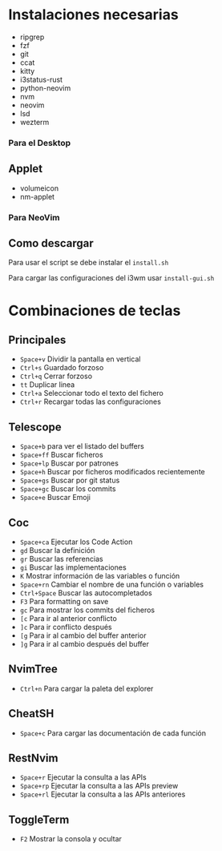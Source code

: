 # Instalaciones necesarias

- ripgrep
- fzf
- git
- ccat
- kitty
- i3status-rust
- python-neovim
- nvm
- neovim
- lsd
- wezterm

### Para el Desktop

## Applet

- volumeicon
- nm-applet

### Para NeoVim

## Como descargar

Para usar el script se debe instalar el `install.sh`

Para cargar las configuraciones del i3wm usar `install-gui.sh`

# Combinaciones de teclas

## Principales

- `Space+v` Dividir la pantalla en vertical
- `Ctrl+s` Guardado forzoso
- `Ctrl+q` Cerrar forzoso
- `tt` Duplicar linea
- `Ctrl+a` Seleccionar todo el texto del fichero
- `Ctrl+r` Recargar todas las configuraciones

## Telescope

- `Space+b` para ver el listado del buffers
- `Space+ff` Buscar ficheros
- `Space+lp` Buscar por patrones
- `Space+h` Buscar por ficheros modificados recientemente
- `Space+gs` Buscar por git status
- `Space+gc` Buscar los commits
- `Space+e` Buscar Emoji

## Coc

- `Space+ca` Ejecutar los Code Action
- `gd` Buscar la definición
- `gr` Buscar las referencias
- `gi` Buscar las implementaciones
- `K` Mostrar información de las variables o función
- `Space+rn` Cambiar el nombre de una función o variables
- `Ctrl+Space` Buscar las autocompletados
- `F3` Para formatting on save
- `gc` Para mostrar los commits del ficheros
- `[c` Para ir al anterior conflicto 
- `]c` Para ir conflicto después
- `[g` Para ir al cambio del buffer anterior
- `]g` Para ir al cambio después del buffer


## NvimTree

- `Ctrl+n` Para cargar la paleta del explorer

## CheatSH

- `Space+c` Para cargar las documentación de cada función

## RestNvim

- `Space+r` Ejecutar la consulta a las APIs
- `Space+rp` Ejecutar la consulta a las APIs preview
- `Space+rl` Ejecutar la consulta a las APIs anteriores

## ToggleTerm

- `F2` Mostrar la consola y ocultar
